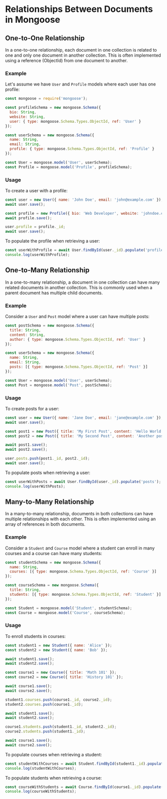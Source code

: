 
# Relationships Between Documents in Mongoose

## One-to-One Relationship

In a one-to-one relationship, each document in one collection is related to one and only one document in another collection. This is often implemented using a reference (ObjectId) from one document to another.

### Example

Let's assume we have `User` and `Profile` models where each user has one profile:

```javascript
const mongoose = require('mongoose');

const profileSchema = new mongoose.Schema({
  bio: String,
  website: String,
  user: { type: mongoose.Schema.Types.ObjectId, ref: 'User' }
});

const userSchema = new mongoose.Schema({
  name: String,
  email: String,
  profile: { type: mongoose.Schema.Types.ObjectId, ref: 'Profile' }
});

const User = mongoose.model('User', userSchema);
const Profile = mongoose.model('Profile', profileSchema);
```

### Usage

To create a user with a profile:

```javascript
const user = new User({ name: 'John Doe', email: 'john@example.com' });
await user.save();

const profile = new Profile({ bio: 'Web Developer', website: 'johndoe.com', user: user._id });
await profile.save();

user.profile = profile._id;
await user.save();
```

To populate the profile when retrieving a user:

```javascript
const userWithProfile = await User.findById(user._id).populate('profile');
console.log(userWithProfile);
```

## One-to-Many Relationship

In a one-to-many relationship, a document in one collection can have many related documents in another collection. This is commonly used when a parent document has multiple child documents.

### Example

Consider a `User` and `Post` model where a user can have multiple posts:

```javascript
const postSchema = new mongoose.Schema({
  title: String,
  content: String,
  author: { type: mongoose.Schema.Types.ObjectId, ref: 'User' }
});

const userSchema = new mongoose.Schema({
  name: String,
  email: String,
  posts: [{ type: mongoose.Schema.Types.ObjectId, ref: 'Post' }]
});

const User = mongoose.model('User', userSchema);
const Post = mongoose.model('Post', postSchema);
```

### Usage

To create posts for a user:

```javascript
const user = new User({ name: 'Jane Doe', email: 'jane@example.com' });
await user.save();

const post1 = new Post({ title: 'My First Post', content: 'Hello World!', author: user._id });
const post2 = new Post({ title: 'My Second Post', content: 'Another post.', author: user._id });

await post1.save();
await post2.save();

user.posts.push(post1._id, post2._id);
await user.save();
```

To populate posts when retrieving a user:

```javascript
const userWithPosts = await User.findById(user._id).populate('posts');
console.log(userWithPosts);
```

## Many-to-Many Relationship

In a many-to-many relationship, documents in both collections can have multiple relationships with each other. This is often implemented using an array of references in both documents.

### Example

Consider a `Student` and `Course` model where a student can enroll in many courses and a course can have many students:

```javascript
const studentSchema = new mongoose.Schema({
  name: String,
  courses: [{ type: mongoose.Schema.Types.ObjectId, ref: 'Course' }]
});

const courseSchema = new mongoose.Schema({
  title: String,
  students: [{ type: mongoose.Schema.Types.ObjectId, ref: 'Student' }]
});

const Student = mongoose.model('Student', studentSchema);
const Course = mongoose.model('Course', courseSchema);
```

### Usage

To enroll students in courses:

```javascript
const student1 = new Student({ name: 'Alice' });
const student2 = new Student({ name: 'Bob' });

await student1.save();
await student2.save();

const course1 = new Course({ title: 'Math 101' });
const course2 = new Course({ title: 'History 101' });

await course1.save();
await course2.save();

student1.courses.push(course1._id, course2._id);
student2.courses.push(course1._id);

await student1.save();
await student2.save();

course1.students.push(student1._id, student2._id);
course2.students.push(student1._id);

await course1.save();
await course2.save();
```

To populate courses when retrieving a student:

```javascript
const studentWithCourses = await Student.findById(student1._id).populate('courses');
console.log(studentWithCourses);
```

To populate students when retrieving a course:

```javascript
const courseWithStudents = await Course.findById(course1._id).populate('students');
console.log(courseWithStudents);
```
